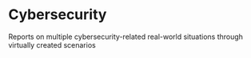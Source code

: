 # Cybersecurity
Reports on multiple cybersecurity-related real-world situations through virtually created scenarios
